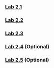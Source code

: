 
### [Lab 2.1](lab_2.1.md)
### [Lab 2.2](lab_2.2.md)
### [Lab 2.3](lab_2.3.md)
### [Lab 2.4](lab_2.4.md) (Optional)
### [Lab 2.5](lab_2.5.md) (Optional)
